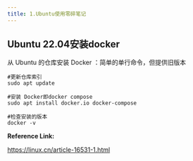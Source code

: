 ```yaml
---
title: 1.Ubuntu使用零碎笔记
---
```

## Ubuntu 22.04安装docker

从 Ubuntu 的仓库安装 Docker ：简单的单行命令，但提供旧版本

```
#更新仓库索引
sudo apt update

#安装 Docker即docker compose
sudo apt install docker.io docker-compose

#检查安装的版本
docker -v
```

**Reference Link:**

https://linux.cn/article-16531-1.html
